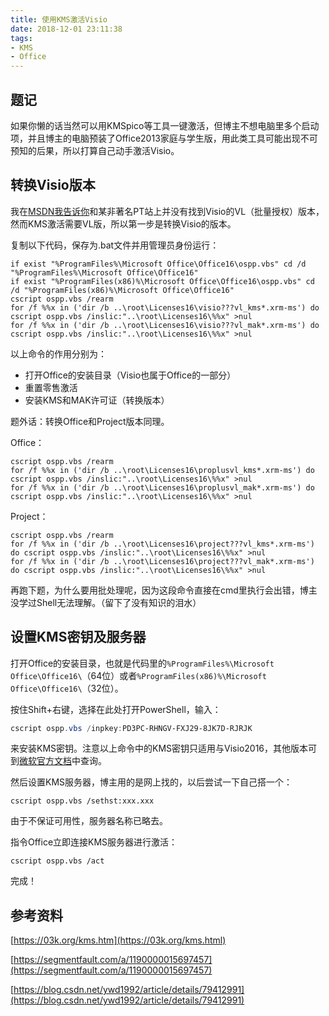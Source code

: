 ```yaml
---
title: 使用KMS激活Visio
date: 2018-12-01 23:11:38
tags:
- KMS
- Office
---
```



## 题记

如果你懒的话当然可以用KMSpico等工具一键激活，但博主不想电脑里多个启动项，并且博主的电脑预装了Office2013家庭与学生版，用此类工具可能出现不可预知的后果，所以打算自己动手激活Visio。

<!-- more -->

## 转换Visio版本

我在[MSDN我告诉你](http://msdn.itellyou.cn/?lang=zh-cn)和某非著名PT站上并没有找到Visio的VL（批量授权）版本，然而KMS激活需要VL版，所以第一步是转换Visio的版本。

复制以下代码，保存为.bat文件并用管理员身份运行：

```shell
if exist "%ProgramFiles%\Microsoft Office\Office16\ospp.vbs" cd /d "%ProgramFiles%\Microsoft Office\Office16"
if exist "%ProgramFiles(x86)%\Microsoft Office\Office16\ospp.vbs" cd /d "%ProgramFiles(x86)%\Microsoft Office\Office16"
cscript ospp.vbs /rearm
for /f %%x in ('dir /b ..\root\Licenses16\visio???vl_kms*.xrm-ms') do cscript ospp.vbs /inslic:"..\root\Licenses16\%%x" >nul
for /f %%x in ('dir /b ..\root\Licenses16\visio???vl_mak*.xrm-ms') do cscript ospp.vbs /inslic:"..\root\Licenses16\%%x" >nul
```

以上命令的作用分别为：

* 打开Office的安装目录（Visio也属于Office的一部分）
* 重置零售激活
* 安装KMS和MAK许可证（转换版本）

题外话：转换Office和Project版本同理。

Office：

```
cscript ospp.vbs /rearm
for /f %%x in ('dir /b ..\root\Licenses16\proplusvl_kms*.xrm-ms') do cscript ospp.vbs /inslic:"..\root\Licenses16\%%x" >nul
for /f %%x in ('dir /b ..\root\Licenses16\proplusvl_mak*.xrm-ms') do cscript ospp.vbs /inslic:"..\root\Licenses16\%%x" >nul
```

Project：

```
cscript ospp.vbs /rearm
for /f %%x in ('dir /b ..\root\Licenses16\project???vl_kms*.xrm-ms') do cscript ospp.vbs /inslic:"..\root\Licenses16\%%x" >nul
for /f %%x in ('dir /b ..\root\Licenses16\project???vl_mak*.xrm-ms') do cscript ospp.vbs /inslic:"..\root\Licenses16\%%x" >nul
```

再跑下题，为什么要用批处理呢，因为这段命令直接在cmd里执行会出错，博主没学过Shell无法理解。（留下了没有知识的泪水）



## 设置KMS密钥及服务器

打开Office的安装目录，也就是代码里的`%ProgramFiles%\Microsoft Office\Office16\`（64位）或者`%ProgramFiles(x86)%\Microsoft Office\Office16\`（32位）。

按住Shift+右键，选择在此处打开PowerShell，输入：

```powershell
cscript ospp.vbs /inpkey:PD3PC-RHNGV-FXJ29-8JK7D-RJRJK
```

来安装KMS密钥。注意以上命令中的KMS密钥只适用与Visio2016，其他版本可到[微软官方文档](https://docs.microsoft.com/zh-cn/DeployOffice/vlactivation/gvlks)中查询。

然后设置KMS服务器，博主用的是网上找的，以后尝试一下自己搭一个：

```
cscript ospp.vbs /sethst:xxx.xxx
```

由于不保证可用性，服务器名称已略去。

指令Office立即连接KMS服务器进行激活：

```
cscript ospp.vbs /act
```

完成！

## 参考资料

[https://03k.org/kms.htm](https://03k.org/kms.html)

[https://segmentfault.com/a/1190000015697457](https://segmentfault.com/a/1190000015697457)

[https://blog.csdn.net/ywd1992/article/details/79412991](https://blog.csdn.net/ywd1992/article/details/79412991)